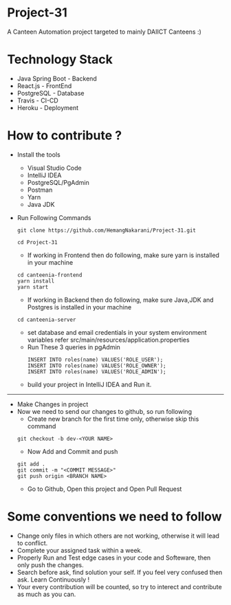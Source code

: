# Project-31
A Canteen Automation project targeted to mainly DAIICT Canteens :)

# Technology Stack
- Java Spring Boot - Backend
- React.js - FrontEnd
- PostgreSQL - Database
- Travis - CI-CD
- Heroku - Deployment

# How to contribute ?
- Install the tools 
  - Visual Studio Code
  - IntelliJ IDEA
  - PostgreSQL/PgAdmin
  - Postman
  - Yarn
  - Java JDK

- Run Following Commands
  ```
  git clone https://github.com/HemangNakarani/Project-31.git
  ```
  ```
  cd Project-31
  ```
  - If working in Frontend then do following, make sure yarn is installed in your machine
  ```
  cd canteenia-frontend
  yarn install 
  yarn start
  ```
  - If working in Backend then do following, make sure Java,JDK and Postgres is installed in your machine
  ```
  cd canteenia-server
  ```
    - set database and email credentials in your system environment variables refer src/main/resources/application.properties
    - Run These 3 queries in pgAdmin
      ```
      INSERT INTO roles(name) VALUES('ROLE_USER');
      INSERT INTO roles(name) VALUES('ROLE_OWNER');
      INSERT INTO roles(name) VALUES('ROLE_ADMIN');
      ```
    - build your project in IntelliJ IDEA and Run it.

---
- Make Changes in project
- Now we need to send our changes to github, so run following
  - Create new branch for the first time only, otherwise skip this command
  ```
  git checkout -b dev-<YOUR NAME>
  ```
  - Now Add and Commit and push
  ```
  git add .
  git commit -m "<COMMIT MESSAGE>"
  git push origin <BRANCH NAME>
  ```
  - Go to Github, Open this project and Open Pull Request
  
# Some conventions we need to follow
- Change only files in which others are not working, otherwise it will lead to conflict.
- Complete your assigned task within a week.
- Properly Run and Test edge cases in your code and Softeware, then only push the changes.
- Search before ask, find solution your self. If you feel very confused then ask. Learn Continuously !
- Your every contribution will be counted, so try to interect and contribute as much as you can.
